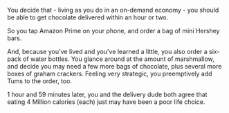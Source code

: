 

You decide that - living as you do in an on-demand economy - you should be
able to get chocolate delivered within an hour or two.  

So you tap Amazon Prime on your phone, and order a bag of mini Hershey bars.

And, because you've lived and you've learned a little, you also order a six-pack
of water bottles. You glance around at the amount of marshmallow, and decide
you may need a few more bags of chocolate, plus several more boxes of graham
crackers. Feeling very strategic, you preemptively add Tums to the order, too.

1 hour and 59 minutes later, you and the delivery dude both agree that eating
4 Million calories (each) just may have been a poor life choice.  
